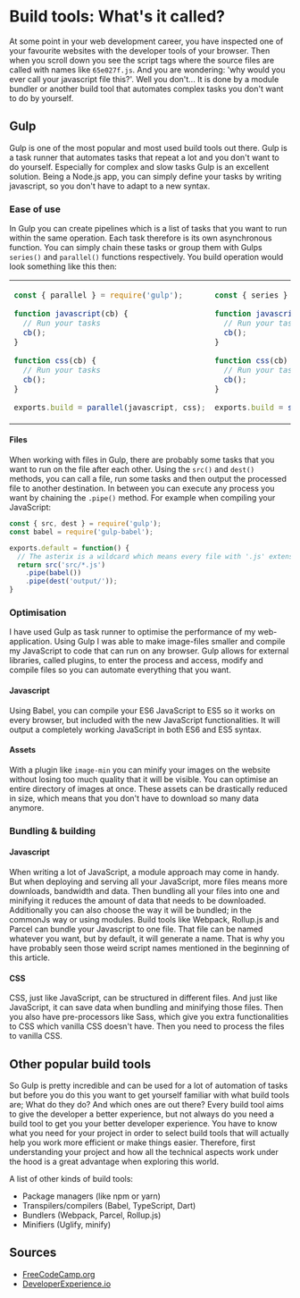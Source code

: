 # Build tools: What's it called?
At some point in your web development career, you have inspected one of your favourite websites with the developer tools of your browser. Then when you scroll down you see the script tags where the source files are called with names like `65e027f.js`. And you are wondering: 'why would you ever call your javascript file this?'. Well you don't... It is done by a module bundler or another build tool that automates complex tasks you don't want to do by yourself.

## Gulp
Gulp is one of the most popular and most used build tools out there. Gulp is a task runner that automates tasks that repeat a lot and you don't want to do yourself. Especially for complex and slow tasks Gulp is an excellent solution. 
Being a Node.js app, you can simply define your tasks by writing javascript, so you don't have to adapt to a new syntax. 

### Ease of use
In Gulp you can create pipelines which is a list of tasks that you want to run within the same operation. Each task therefore is its own asynchronous function. You can simply chain these tasks or group them with Gulps `series()` and `parallel()` functions respectively. You build operation would look something like this then: 

<table>
<tr>
<td>

```javascript
const { parallel } = require('gulp');

function javascript(cb) {
  // Run your tasks
  cb();
}

function css(cb) {
  // Run your tasks
  cb();
}

exports.build = parallel(javascript, css);
```
</td>
<td>

``` javascript
const { series } = require('gulp');

function javascript(cb) {
  // Run your tasks
  cb();
}

function css(cb) {
  // Run your tasks
  cb();
}

exports.build = series(javascript, css);
```
</td>
</tr>
</table>

#### Files
When working with files in Gulp, there are probably some tasks that you want to run on the file after each other. Using the `src()` and `dest()` methods, you can call a file, run some tasks and then output the processed file to another destination. In between you can execute any process you want by chaining the `.pipe()` method. For example when compiling your JavaScript: 

``` javascript
const { src, dest } = require('gulp');
const babel = require('gulp-babel');

exports.default = function() {
  // The asterix is a wildcard which means every file with '.js' extension
  return src('src/*.js')
    .pipe(babel())
    .pipe(dest('output/'));
}
```

### Optimisation
I have used Gulp as task runner to optimise the performance of my web-application. Using Gulp I was able to make image-files smaller and compile my JavaScript to code that can run on any browser. Gulp allows for external libraries, called plugins, to enter the process and access, modify and compile files so you can automate everything that you want. 

#### Javascript
Using Babel, you can compile your ES6 JavaScript to ES5 so it works on every browser, but included with the new JavaScript functionalities. It will output a completely working JavaScript in both ES6 and ES5 syntax.

#### Assets
With a plugin like `image-min` you can minify your images on the website without losing too much quality that it will be visible. You can optimise an entire directory of images at once. These assets can be drastically reduced in size, which means that you don't have to download so many data anymore. 


### Bundling & building

#### Javascript
When writing a lot of JavaScript, a module approach may come in handy. But when deploying and serving all your JavaScript, more files means more downloads, bandwidth and data. Then bundling all your files into one and minifying it reduces the amount of data that needs to be downloaded. Additionally you can also choose the way it will be bundled; in the commonJs way or using modules. Build tools like Webpack, Rollup.js and Parcel can bundle your Javascript to one file. That file can be named whatever you want, but by default, it will generate a name. That is why you have probably seen those weird script names mentioned in the beginning of this article. 

#### CSS
CSS, just like JavaScript, can be structured in different files. And just like JavaScript, it can save data when bundling and minifying those files. Then you also have pre-processors like Sass, which give you extra functionalities to CSS which vanilla CSS doesn't have. Then you need to process the files to vanilla CSS.

## Other popular build tools
So Gulp is pretty incredible and can be used for a lot of automation of tasks but before you do this you want to get yourself familiar with what build tools are; What do they do? And which ones are out there? Every build tool aims to give the developer a better experience, but not always do you need a build tool to get you your better developer experience. You have to know what you need for your project in order to select build tools that will actually help you work more efficient or make things easier. Therefore, first understanding your project and how all the technical aspects work under the hood is a great advantage when exploring this world.

A list of other kinds of build tools: 
- Package managers (like npm or yarn)
- Transpilers/compilers (Babel, TypeScript, Dart)
- Bundlers (Webpack, Parcel, Rollup.js)
- Minifiers (Uglify, minify)

## Sources
* [FreeCodeCamp.org](https://www.freecodecamp.org/news/making-sense-of-front-end-build-tools-3a1b3a87043b/)
* [DeveloperExperience.io](https://developerexperience.io/practices/javascript-front-end-build-tools)
